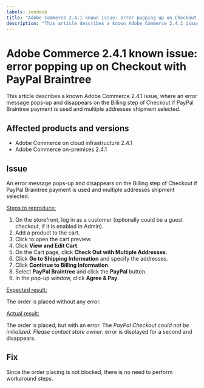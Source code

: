 ```yaml
---
labels: zendesk
title: "Adobe Commerce 2.4.1 known issue: error popping up on Checkout with PayPal Braintree"
description: "This article describes a known Adobe Commerce 2.4.1 issue, where an error message pops-up and disappears on the Billing step of Checkout if PayPal Braintree payment is used and multiple addresses shipment selected."
---
```


# Adobe Commerce 2.4.1 known issue: error popping up on Checkout with PayPal Braintree

This article describes a known Adobe Commerce 2.4.1 issue, where an error message pops-up and disappears on the Billing step of Checkout if PayPal Braintree payment is used and multiple addresses shipment selected.

## Affected products and versions

* Adobe Commerce on cloud infrastructure 2.4.1
* Adobe Commerce on-premises 2.4.1

## Issue

An error message pops-up and disappears on the Billing step of Checkout if PayPal Braintree payment is used and multiple addresses shipment selected.

<u>Steps to reproduce:</u>

1. On the storefront, log in as a customer (optionally could be a guest checkout, if it is enabled in Admin).
1. Add a product to the cart.
1. Click to open the cart preview.
1. Click **View and Edit Cart**.
1. On the Cart page, click **Check Out with Multiple Addresses**.
1. Click **Go to Shipping Information** and specify the addresses.
1. Click **Continue to Billing Information**.
1. Select **PayPal Braintree** and click the **PayPal** button.
1. In the pop-up window, click **Agree & Pay**.

<u>Expected result:</u>

The order is placed without any error.

<u>Actual result:</u>

The order is placed, but with an error. The *PayPal Checkout could not be initialized. Please contact store owner*.  error is displayed for a second and disappears.

## Fix

Since the order placing is not blocked, there is no need to perform workaround steps.